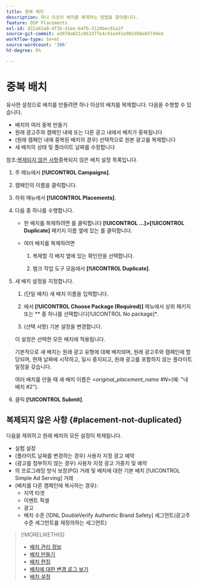 ```yaml
---
title: 중복 배치
description: 하나 이상의 배치를 복제하는 방법을 알아봅니다.
feature: DSP Placements
exl-id: d22a61a8-4f1b-41ee-b4fb-3124bec81a2f
source-git-commit: ad978a021c063377e4c91ed41e902d98a03749e4
workflow-type: tm+mt
source-wordcount: '306'
ht-degree: 0%

---
```


# 중복 배치

<!-- Some placements don't have this option. Clarify which placement types aren't eligible -- is it PG placements, or all placements using private inventory? And anything else? -->

유사한 설정으로 배치를 만들려면 하나 이상의 배치를 복제합니다. 다음을 수행할 수 있습니다.

* 배치의 여러 중복 만들기
* 원래 광고주와 캠페인 내에 또는 다른 광고 내에서 배치가 중복됩니다
* (원래 캠페인 내에 중복된 배치의 경우) 선택적으로 원본 광고를 복제합니다
* 새 배치의 상태 및 플라이트 날짜를 수정합니다

참조:[복제되지 않은 사항](#placement-not-duplicated)중복되지 않은 배치 설정 목록입니다.

1. 주 메뉴에서 **[!UICONTROL Campaigns]**.

1. 캠페인의 이름을 클릭합니다.

1. 하위 메뉴에서 **[!UICONTROL Placements]**.

1. 다음 중 하나를 수행합니다.

   * 한 배치를 복제하려면 를 클릭합니다  **[!UICONTROL ...]>[!UICONTROL Duplicate]** 패키지 이름 옆에 있는 를 클릭합니다.

   * 여러 배치를 복제하려면

      1. 복제할 각 배치 옆에 있는 확인란을 선택합니다.

      1. 벌크 작업 도구 모음에서 **[!UICONTROL Duplicate]**.

1. 새 배치 설정을 지정합니다.

   1. (단일 배치) 새 배치 이름을 입력합니다.

   1. 에서 **[!UICONTROL Choose Package (Required)]** 메뉴에서 상위 패키지 또는 ** 중 하나를 선택합니다[!UICONTROL No package]*.

   1. (선택 사항) 기본 설정을 변경합니다.

   이 설정은 선택한 모든 배치에 적용됩니다.

   기본적으로 새 배치는 원래 광고 유형에 대해 배치되며, 원래 광고주와 캠페인에 할당되며, 현재 날짜에 시작하고, 일시 중지되고, 원래 광고를 포함하지 않는 플라이트 일정을 갖습니다.

   여러 배치를 만들 때 새 배치 이름은 &lt;*original_placement_name #N*>(예: &quot;내 배치 #2&quot;).

1. 클릭 **[!UICONTROL Submit]**.

## 복제되지 않은 사항 {#placement-not-duplicated}

다음을 제외하고 원래 배치의 모든 설정이 복제됩니다.

* 실험 설정
* (플라이트 날짜를 변경하는 경우) 사용자 지정 광고 예약
* (광고를 첨부하지 않는 경우) 사용자 지정 광고 가중치 및 예약
* 의 프로그래밍 방식 보장(PG) 거래 및 배치에 대한 기본 배치 [!UICONTROL Simple Ad Serving] 거래
* (배치를 다른 캠페인에 복사하는 경우):
   * 지역 타겟
   * 이벤트 픽셀
   * 광고
   * 배치 수준 [!DNL DoubleVerify Authentic Brand Safety] 세그먼트(광고주 수준 세그먼트를 재정의하는 세그먼트)

>[!MORELIKETHIS]
>
>* [배치 관리 정보](placement-about.md)
>* [배치 만들기](placement-create.md)
>* [배치 편집](placement-edit.md)
>* [배치에 대한 변경 로그 보기](placement-change-log.md)
>* [배치 설정](placement-settings.md)

